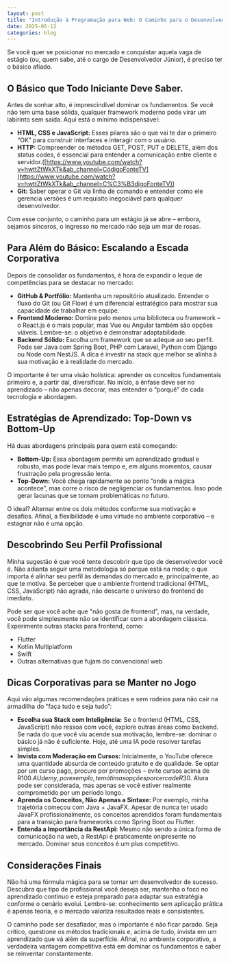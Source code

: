 ```yaml
---
layout: post
title: "Introdução à Programação para Web: O Caminho para o Desenvolvedor Júnior"
date: 2025-05-12
categories: blog
---
```


Se você quer se posicionar no mercado e conquistar aquela vaga de estágio (ou, quem sabe, até o cargo de Desenvolvedor Júnior), é preciso ter o básico afiado.

## O Básico que Todo Iniciante Deve Saber.

Antes de sonhar alto, é imprescindível dominar os fundamentos. Se você não tem uma base sólida, qualquer framework moderno pode virar um labirinto sem saída. Aqui está o mínimo indispensável:

- **HTML, CSS e JavaScript:** Esses pilares são o que vai te dar o primeiro “OK” para construir interfaces e interagir com o usuário.
- **HTTP:** Compreender os métodos GET, POST, PUT e DELETE, além dos status codes, é essencial para entender a comunicação entre cliente e servidor.([https://www.youtube.com/watch?v=hwttZtWkXTk&ab_channel=CódigoFonteTV](https://www.youtube.com/watch?v=hwttZtWkXTk&ab_channel=C%C3%B3digoFonteTV))
- **Git:** Saber operar o Git via linha de comando e entender como ele gerencia versões é um requisito inegociável para qualquer desenvolvedor.

Com esse conjunto, o caminho para um estágio já se abre – embora, sejamos sinceros, o ingresso no mercado não seja um mar de rosas.

## Para Além do Básico: Escalando a Escada Corporativa

Depois de consolidar os fundamentos, é hora de expandir o leque de competências para se destacar no mercado:

- **GitHub & Portfólio:** Mantenha um repositório atualizado. Entender o fluxo do Git (ou Git Flow) é um diferencial estratégico para mostrar sua capacidade de trabalhar em equipe.
- **Frontend Moderno:** Domine pelo menos uma biblioteca ou framework – o React.js é o mais popular, mas Vue ou Angular também são opções viáveis. Lembre-se: o objetivo é demonstrar adaptabilidade.
- **Backend Sólido:** Escolha um framework que se adeque ao seu perfil. Pode ser Java com Spring Boot, PHP com Laravel, Python com Django ou Node com NestJS. A dica é investir na stack que melhor se alinha à sua motivação e à realidade do mercado.

O importante é ter uma visão holística: aprender os conceitos fundamentais primeiro e, a partir daí, diversificar. No início, a ênfase deve ser no aprendizado – não apenas decorar, mas entender o “porquê” de cada tecnologia e abordagem.

## Estratégias de Aprendizado: Top-Down vs Bottom-Up

Há duas abordagens principais para quem está começando:

- **Bottom-Up:** Essa abordagem permite um aprendizado gradual e robusto, mas pode levar mais tempo e, em alguns momentos, causar frustração pela progressão lenta.
- **Top-Down:** Você chega rapidamente ao ponto “onde a mágica acontece”, mas corre o risco de negligenciar os fundamentos. Isso pode gerar lacunas que se tornam problemáticas no futuro.

O ideal? Alternar entre os dois métodos conforme sua motivação e desafios. Afinal, a flexibilidade é uma virtude no ambiente corporativo – e estagnar não é uma opção.

## Descobrindo Seu Perfil Profissional

Minha sugestão é que você tente descobrir que tipo de desenvolvedor você é. Não adianta seguir uma metodologia só porque está na moda; o que importa é alinhar seu perfil às demandas do mercado e, principalmente, ao que te motiva. Se perceber que o ambiente frontend tradicional (HTML, CSS, JavaScript) não agrada, não descarte o universo do frontend de imediato.

Pode ser que você ache que "não gosta de frontend", mas, na verdade, você pode simplesmente não se identificar com a abordagem clássica. Experimente outras stacks para frontend, como:

- Flutter
- Kotlin Multiplatform
- Swift
- Outras alternativas que fujam do convencional web

## Dicas Corporativas para se Manter no Jogo

Aqui vão algumas recomendações práticas e sem rodeios para não cair na armadilha do “faça tudo e seja tudo”:

- **Escolha sua Stack com Inteligência:** Se o frontend (HTML, CSS, JavaScript) não ressoa com você, explore outras áreas como backend. Se nada do que você viu acende sua motivação, lembre-se: dominar o básico já não é suficiente. Hoje, até uma IA pode resolver tarefas simples.
- **Invista com Moderação em Cursos:** Inicialmente, o YouTube oferece uma quantidade absurda de conteúdo gratuito e de qualidade. Se optar por um curso pago, procure por promoções – evite cursos acima de R$100. A Udemy, por exemplo, tem ótimas opções por cerca de R$30. Alura pode ser considerada, mas apenas se você estiver realmente comprometido por um período longo.
- **Aprenda os Conceitos, Não Apenas a Sintaxe:** Por exemplo, minha trajetória começou com Java + JavaFX. Apesar de nunca ter usado JavaFX profissionalmente, os conceitos aprendidos foram fundamentais para a transição para frameworks como Spring Boot ou Flutter.
- **Entenda a Importância da RestApi:** Mesmo não sendo a única forma de comunicação na web, a RestApi é praticamente onipresente no mercado. Dominar seus conceitos é um plus competitivo.

## Considerações Finais

Não há uma fórmula mágica para se tornar um desenvolvedor de sucesso. Descubra que tipo de profissional você deseja ser, mantenha o foco no aprendizado contínuo e esteja preparado para adaptar sua estratégia conforme o cenário evolui. Lembre-se: conhecimento sem aplicação prática é apenas teoria, e o mercado valoriza resultados reais e consistentes.

O caminho pode ser desafiador, mas o importante é não ficar parado. Seja crítico, questione os métodos tradicionais e, acima de tudo, invista em um aprendizado que vá além da superfície. Afinal, no ambiente corporativo, a verdadeira vantagem competitiva está em dominar os fundamentos e saber se reinventar constantemente.

